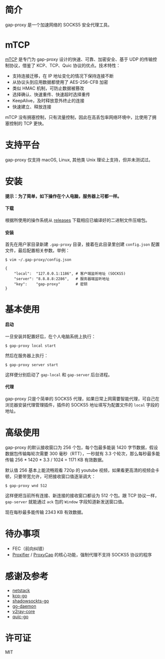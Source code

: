 # 简介
gap-proxy 是一个加速网络的 SOCKS5 安全代理工具。

# mTCP
[mTCP](./mtcp/protocol.txt) 是专门为 gap-proxy 设计的快速、可靠、加密安全、基于 UDP 的传输控制协议，借鉴了 KCP、TCP、Quic 协议的优点。技术特性：

* 支持连接迁移，在 IP 地址变化的情况下保持连接不断
* 从协议头到应用数据都使用了 AES-256-CFB 加密
* 类似 HMAC 机制，可防止数据被篡改
* 选择确认、快速重传、快速超时选择重传
* KeepAlive，及时释放意外终止的连接
* 快速建立、释放连接

mTCP 没有拥塞控制，只有流量控制，因此在高丢包率网络环境中，比使用了拥塞控制的 TCP 更快。

# 支持平台
gap-proxy 仅支持 macOS, Linux, 其他类 Unix 理论上支持，但并未测试过。

# 安装

**提示：为了简单，如下操作在个人电脑，服务器上可都一样。**

#### 下载
根据所使用的操作系统从 [releases](https://github.com/fanpei91/gap-proxy/releases/) 下载相应已编译好的二进制文件压缩包。

#### 安装
首先在用户家目录新建 `.gap-proxy` 目录，接着在此目录里创建 `config.json` 配置文件，最后配置相关参数。举例：

```
$ vim ~/.gap-proxy/config.json

{
	"local":  "127.0.0.1:1186", # 客户端监听地址 (SOCKS5)
	"server": "8.8.8.8:2286",   # 服务器端监听地址
	"key":    "gap-proxy"       # 密钥
}
```

# 基本使用
#### 启动
一旦安装并配置好后，在个人电脑系统上执行：

```
$ gap-proxy local start
```

然后在服务器上执行：

```
$ gap-proxy server start
```

这样便分别启动了 `gap-local` 和 `gap-server` 后台进程。

#### 代理
gap-proxy 只是个简单的 SOCKS5 代理，如果日常上网需要智能代理，可自己在浏览器安装代理管理插件，插件的 SOCKS5 地址填写为配置文件的 `local` 字段的地址。

# 高级使用
gap-proxy 的默认接收窗口为 256 个包，每个包最多能装 1420 字节数据，假设数据包传输每轮次需要 300 毫秒（RTT），一秒就有 3.3 个轮次，那么每秒最多能传输 256 * 1420 * 3.3 / 1024 = 1171 KB 有效数据。

默认值 256 基本上能流畅观看 720p 的 youtube 视频，如果看更高清的视频会卡顿，只要带宽允许，可把接收窗口值逐渐调大：

```
$ gap-proxy wnd 512
```

这样便把当前所有连接、新连接的接收窗口都设为 512 个包。跟 TCP 协议一样，`gap-server` 就能通过 `ack` 包的 `Window` 字段知道新发送窗口值。

现在每秒最多能传输 2343 KB 有效数据。

# 待办事项
* FEC（前向纠错）
* [Proxifier](https://www.proxifier.com/) / [ProxyCap](http://www.proxycap.com/) 的核心功能，强制代理不支持 SOCKS5 协议的程序

# 感谢及参考
* [netstack](https://github.com/google/netstack)
* [kcp-go](https://github.com/xtaci/kcp-go)
* [shadowsockts-go](https://github.com/shadowsocks/shadowsocks-go)
* [go-daemon](https://github.com/sevlyar/go-daemon)
* [v2ray-core](https://github.com/v2ray/v2ray-core)
* [quic-go](https://github.com/lucas-clemente/quic-go)

# 许可证
MIT